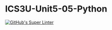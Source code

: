 # ICS3U-Unit5-05-Python

[![GitHub's Super Linter](https://github.com/Dahrio-Francois/ICS3U-Unit5-05-Python/workflows/GitHub's%20Super%20Linter/badge.svg)](https://github.com/Dahrio-Francois/ICS3U-Unit5-05-Python/actions)
